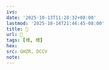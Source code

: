 ```yaml
---
ivs:
date: '2025-10-13T11:28:32+08:00'
lastmod: '2025-10-14T21:46:45-08:00'
title: 󰝢
url: 󰝢
tags: [槽, 槽]
hex: 
src: GHZR, DCCV
note:
---
```

